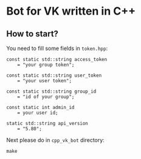 # Bot for VK written in C++

## How to start?

You need to fill some fields in `token.hpp`:

```
const static std::string access_token
    = "your group token";
```

```
const static std::string user_token
    = "your user token";
```

```
const static std::string group_id
    = "id of your group";
```

```
const static int admin_id
	= your user id;
```

```
static std::string api_version
    = "5.80";
```

Next please do in `cpp_vk_bot` directory:

```
make
```